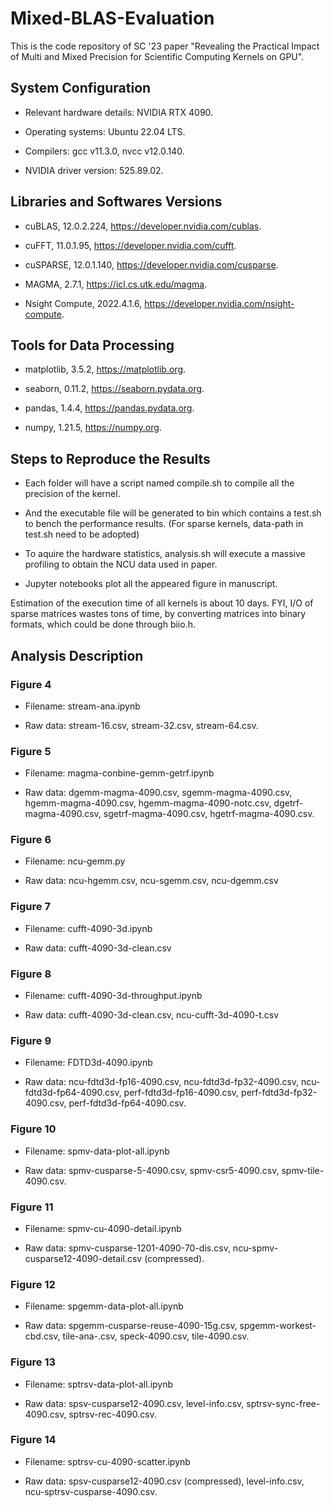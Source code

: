 # Mixed-BLAS-Evaluation

This is the code repository of SC '23 paper "Revealing the Practical Impact of Multi and Mixed Precision for Scientific Computing Kernels on GPU".

## System Configuration


* Relevant hardware details: NVIDIA RTX 4090.

* Operating systems: Ubuntu 22.04 LTS.

* Compilers: gcc v11.3.0, nvcc v12.0.140.

* NVIDIA driver version: 525.89.02.


## Libraries and Softwares Versions


* cuBLAS, 12.0.2.224,
<https://developer.nvidia.com/cublas>.

* cuFFT, 11.0.1.95,
<https://developer.nvidia.com/cufft>.

* cuSPARSE, 12.0.1.140,
<https://developer.nvidia.com/cusparse>.

* MAGMA, 2.7.1,
<https://icl.cs.utk.edu/magma>.

* Nsight Compute, 2022.4.1.6,
<https://developer.nvidia.com/nsight-compute>.


## Tools for Data Processing


* matplotlib, 3.5.2, <https://matplotlib.org>.

* seaborn, 0.11.2, <https://seaborn.pydata.org>.

* pandas, 1.4.4, <https://pandas.pydata.org>.

* numpy, 1.21.5, <https://numpy.org>.

## Steps to Reproduce the Results


* Each folder will have a script named compile.sh to compile all the precision of the kernel.

* And the executable file will be generated to bin which contains a test.sh to bench the performance results. (For sparse kernels, data-path in test.sh need to be adopted)

* To aquire the hardware statistics, analysis.sh will execute a massive profiling to obtain the NCU data used in paper.

* Jupyter notebooks plot all the appeared figure in manuscript.


Estimation of the execution time of all kernels is about 10 days.
FYI, I/O of sparse matrices wastes tons of time, by converting matrices into binary formats, which could be done through biio.h.



## Analysis Description

### Figure 4


* Filename: stream-ana.ipynb

* Raw data: stream-16.csv, stream-32.csv, stream-64.csv.


### Figure 5


* Filename: magma-conbine-gemm-getrf.ipynb

* Raw data: dgemm-magma-4090.csv,
                sgemm-magma-4090.csv,
                hgemm-magma-4090.csv,
                hgemm-magma-4090-notc.csv,
                dgetrf-magma-4090.csv,
                sgetrf-magma-4090.csv,
                hgetrf-magma-4090.csv.



### Figure 6


* Filename: ncu-gemm.py

* Raw data: ncu-hgemm.csv,
                ncu-sgemm.csv,
                ncu-dgemm.csv



### Figure 7


* Filename: cufft-4090-3d.ipynb

* Raw data: cufft-4090-3d-clean.csv



### Figure 8


* Filename: cufft-4090-3d-throughput.ipynb

* Raw data: cufft-4090-3d-clean.csv,
                ncu-cufft-3d-4090-t.csv




### Figure 9


* Filename: FDTD3d-4090.ipynb

* Raw data: ncu-fdtd3d-fp16-4090.csv,
                ncu-fdtd3d-fp32-4090.csv,
                ncu-fdtd3d-fp64-4090.csv,
                perf-fdtd3d-fp16-4090.csv,
                perf-fdtd3d-fp32-4090.csv,
                perf-fdtd3d-fp64-4090.csv.



### Figure 10


* Filename: spmv-data-plot-all.ipynb

* Raw data: spmv-cusparse-5-4090.csv,
                spmv-csr5-4090.csv,
                spmv-tile-4090.csv.



### Figure 11


* Filename: spmv-cu-4090-detail.ipynb

* Raw data: spmv-cusparse-1201-4090-70-dis.csv,
                ncu-spmv-cusparse12-4090-detail.csv (compressed).



### Figure 12


* Filename: spgemm-data-plot-all.ipynb

* Raw data: spgemm-cusparse-reuse-4090-15g.csv,
                spgemm-workest-cbd.csv,
                tile-ana-.csv,
                speck-4090.csv,
                tile-4090.csv.



### Figure 13


* Filename: sptrsv-data-plot-all.ipynb

* Raw data: spsv-cusparse12-4090.csv,
                level-info.csv,
                sptrsv-sync-free-4090.csv,
                sptrsv-rec-4090.csv.



### Figure 14


* Filename: sptrsv-cu-4090-scatter.ipynb

* Raw data: spsv-cusparse12-4090.csv (compressed),
                level-info.csv,
                ncu-sptrsv-cusparse-4090.csv.



